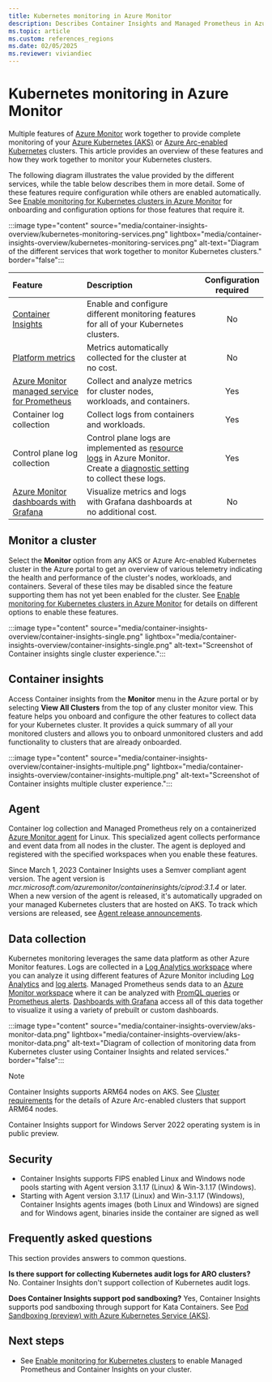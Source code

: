 ```yaml
---
title: Kubernetes monitoring in Azure Monitor
description: Describes Container Insights and Managed Prometheus in Azure Monitor, which work together to monitor your Kubernetes clusters.
ms.topic: article
ms.custom: references_regions
ms.date: 02/05/2025
ms.reviewer: viviandiec
---
```


# Kubernetes monitoring in Azure Monitor

Multiple features of [Azure Monitor](../fundamentals/overview.md) work together to provide complete monitoring of your [Azure Kubernetes (AKS)](/azure/aks/intro-kubernetes) or [Azure Arc-enabled Kubernetes](/azure/azure-arc/kubernetes/overview) clusters.  This article provides an overview of these features and how they work together to monitor your Kubernetes clusters.

The following diagram illustrates the value provided by the different services, while the table below describes them in more detail. Some of these features require configuration while others are enabled automatically. See [Enable monitoring for Kubernetes clusters in Azure Monitor](kubernetes-monitoring-enable.md) for onboarding and configuration options for those features that require it.

:::image type="content" source="media/container-insights-overview/kubernetes-monitoring-services.png" lightbox="media/container-insights-overview/kubernetes-monitoring-services.png" alt-text="Diagram of the different services that work together to monitor Kubernetes clusters." border="false":::


| Feature | Description | Configuration<br>required |
|:---|:---|:---:|
| [Container Insights](#container-insights) | Enable and configure different monitoring features for all of your Kubernetes clusters. | No |
| [Platform metrics]() | Metrics automatically collected for the cluster at no cost. | No |
| [Azure Monitor managed service for Prometheus](../essentials/prometheus-metrics-overview.md) | Collect and analyze metrics for cluster nodes, workloads, and containers.  | Yes |
| Container log collection | Collect logs from containers and workloads. | Yes |
| Control plane log collection | Control plane logs are implemented as [resource logs](../platform/resource-logs.md) in Azure Monitor. Create a [diagnostic setting](../platform/diagnostic-settings-overview.md) to collect these logs. | Yes |
| [Azure Monitor dashboards with Grafana](../visualize/visualize-grafana-overview.md) | Visualize metrics and logs with Grafana dashboards at no additional cost. | No |


## Monitor a cluster
Select the **Monitor** option from any AKS or Azure Arc-enabled Kubernetes cluster in the Azure portal to get an overview of various telemetry indicating the health and performance of the cluster's nodes, workloads, and containers. Several of these tiles may be disabled since the feature supporting them has not yet been enabled for the cluster. See [Enable monitoring for Kubernetes clusters in Azure Monitor](kubernetes-monitoring-enable.md) for details on different options to enable these features.

:::image type="content" source="media/container-insights-overview/container-insights-single.png" lightbox="media/container-insights-overview/container-insights-single.png" alt-text="Screenshot of Container insights single cluster experience.":::


## Container insights
Access Container insights from the **Monitor** menu in the Azure portal or by selecting **View All Clusters** from the top of any cluster monitor view. This feature helps you onboard and configure the other features to collect data for your Kubernetes cluster. It provides a quick summary of all your monitored clusters and allows you to onboard unmonitored clusters and add functionality to clusters that are already onboarded. 

:::image type="content" source="media/container-insights-overview/container-insights-multiple.png" lightbox="media/container-insights-overview/container-insights-multiple.png" alt-text="Screenshot of Container insights multiple cluster experience.":::


## Agent

Container log collection and Managed Prometheus rely on a containerized [Azure Monitor agent](../agents/agents-overview.md) for Linux. This specialized agent collects performance and event data from all nodes in the cluster. The agent is deployed and registered with the specified workspaces when you enable these features. 

Since March 1, 2023 Container Insights uses a Semver compliant agent version. The agent version is *mcr.microsoft.com/azuremonitor/containerinsights/ciprod:3.1.4* or later. When a new version of the agent is released, it's automatically upgraded on your managed Kubernetes clusters that are hosted on AKS. To track which versions are released, see [Agent release announcements](https://github.com/microsoft/Docker-Provider/blob/ci_prod/ReleaseNotes.md). 



 
## Data collection
Kubernetes monitoring leverages the same data platform as other Azure Monitor features. Logs are collected in a [Log Analytics workspace](../logs/data-platform-logs.md) where you can analyze it using different features of Azure Monitor including [Log Analytics](../logs/log-analytics-overview.md) and [log alerts](../alerts/tutorial-log-alert.md). Managed Prometheus sends data to an [Azure Monitor workspace](../essentials/azure-monitor-workspace-overview.md) where it can be analyzed with [PromQL queries](../metrics/metrics-explorer.md#azure-monitor-metrics-explorer-with-promql) or [Prometheus alerts](../alerts/prometheus-alerts.md). [Dashboards with Grafana](../visualize/visualize-grafana-overview.md) access all of this data together to visualize it using a variety of prebuilt or custom dashboards.

:::image type="content" source="media/container-insights-overview/aks-monitor-data.png" lightbox="media/container-insights-overview/aks-monitor-data.png" alt-text="Diagram of collection of monitoring data from Kubernetes cluster using Container Insights and related services." border="false":::


> [!NOTE]
> Container Insights supports ARM64 nodes on AKS. See [Cluster requirements](/azure/azure-arc/kubernetes/system-requirements#cluster-requirements) for the details of Azure Arc-enabled clusters that support ARM64 nodes.
>
> Container Insights support for Windows Server 2022 operating system is in public preview.

## Security

- Container Insights supports FIPS enabled Linux and Windows node pools starting with Agent version 3.1.17 (Linux)  & Win-3.1.17 (Windows).
- Starting with Agent version 3.1.17 (Linux) and Win-3.1.17 (Windows), Container Insights agents images (both Linux and Windows) are signed and  for Windows agent,  binaries inside the container are signed as well




## Frequently asked questions

This section provides answers to common questions.

**Is there support for collecting Kubernetes audit logs for ARO clusters?**
No. Container Insights don't support collection of Kubernetes audit logs.

**Does Container Insights support pod sandboxing?**
Yes, Container Insights supports pod sandboxing through support for Kata Containers. See [Pod Sandboxing (preview) with Azure Kubernetes Service (AKS)](/azure/aks/use-pod-sandboxing).


## Next steps

- See [Enable monitoring for Kubernetes clusters](kubernetes-monitoring-enable.md) to enable Managed Prometheus and Container Insights on your cluster.

<!-- LINKS - external -->
[aks-release-notes]: https://github.com/Azure/AKS/releases




